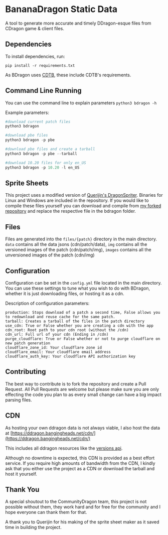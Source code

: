 # BananaDragon Static Data

A tool to generate more accurate and timely DDragon-esque files from CDragon game & client files.

## Dependencies

To install dependencies, run:

```
pip install -r requirements.txt
```

As BDragon uses [CDTB](https://github.com/CommunityDragon/CDTB), these include CDTB's requirements.

## Command Line Running

You can use the command line to explain parameters `python3 bdragon -h`

Example parameters:

```python
#download current patch files
python3 bdragon

#download pbe files
python3 bdragon -p pbe

#download pbe files and create a tarball
python3 bdragon -p pbe --tarball

#download 10.20 files for only en_US
python3 bdragon -p 10.20 -l en_US
```

## Sprite Sheets

This project uses a modified version of [Querijin's DragonSpriter](https://github.com/Querijn/DragonSpriter). Binaries for Linux and Windows are included in the repository. If you would like to compile these files yourself you can download and compile from [my forked repository](https://github.com/bangingheads/DragonSpriter) and replace the respective file in the bdragon folder.

## Files

Files are generated into the `files/{patch}` directory in the main directory. `data` contains all the data jsons (cdn/patch/data), `img` contains all the versioned images of the patch (cdn/patch/img), `images` contains all the unversioned images of the patch (cdn/img)

## Configuration

Configuration can be set in the `config.yml` file located in the main directory. You can use these settings to tune what you wish to do with BDragon, whether it is just downloading files, or hosting it as a cdn.

Description of configuration parameters:

```
production: Stops download of a patch a second time, False allows you to redownload and reuse cache for the same patch.
tarball: Creates a tarball of the files in the patch directory
use_cdn: True or False whether you are creating a cdn with the app
cdn_root: Root path to your cdn root (without the /cdn)
cdn_url: Full url of your cdn (Ending in /cdn)
purge_cloudflare: True or False whether or not to purge cloudflare on new patch generation
cloudflare_zone_id: Your cloudflare zone id
cloudflare_email: Your cloudflare email address
cloudflare_auth_key: Your cloudflare API authorization key
```

## Contributing

The best way to contribute is to fork the repository and create a Pull Request. All Pull Requests are welcome but please make sure you are only effecting the code you plan to as every small change can have a big impact parsing files.

## CDN

As hosting your own ddragon data is not always viable, I also host the data at [https://ddragon.bangingheads.net/cdn/](https://ddragon.bangingheads.net/cdn/)

This includes all ddragon resources like the [versions api](https://ddragon.bangingheads.net/api/versions.json).

Although no downtime is expected, this CDN is provided as a best effort service. If you require high amounts of bandwidth from the CDN, I kindly ask that you either use the project as a CDN or download the tarball and host it yourself.

## Thank You

A special shoutout to the CommunityDragon team, this project is not possible without them, they work hard and for free for the community and I hope everyone can thank them for that.

A thank you to Querijin for his making of the sprite sheet maker as it saved time in building the project.
